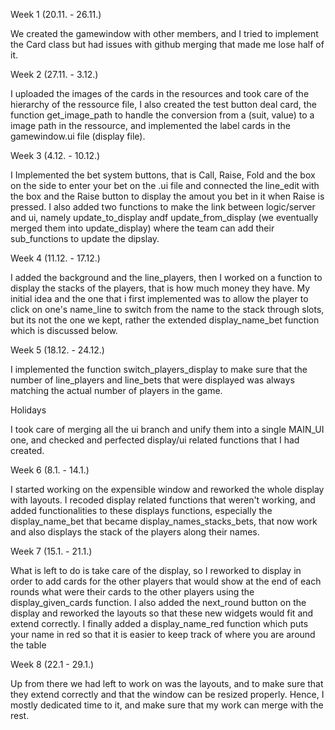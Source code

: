 
Week 1 (20.11. - 26.11.) 

We created the gamewindow with other members, and I tried to implement the Card class but had issues with github merging that made me lose half of it.

Week 2 (27.11. - 3.12.) 

I uploaded the images of the cards in the resources and took care of the hierarchy of the ressource file, I also created the test button deal card, the function get_image_path to handle the conversion from a (suit, value) to a image path in the ressource, and implemented the label cards in the gamewindow.ui file (display file).

Week 3 (4.12. - 10.12.)

I Implemented the bet system buttons, that is Call, Raise, Fold and the box on the side to enter your bet on the .ui file and connected the line_edit with the box and the Raise button to display the amout you bet in it when Raise is pressed. I also added two functions to make the link between logic/server and ui, namely update_to_display andf update_from_display (we eventually merged them into update_display) where the team can add their sub_functions to update the dipslay.

Week 4 (11.12. - 17.12.) 

I added the background and the line_players, then I worked on a function to display the stacks of the players, that is how much money they have. My initial idea and the one that i first implemented was to allow the player to click on one's name_line to switch from the name to the stack through slots, but its not the one we kept, rather the extended display_name_bet function which is discussed below. 

Week 5 (18.12. - 24.12.) 

I implemented the function switch_players_display to make sure that the number of line_players and line_bets that were displayed was always matching the actual number of players in the game.

Holidays 

I took care of merging all the ui branch and unify them into a single MAIN_UI one, and checked and perfected display/ui related functions that I had created.

Week 6 (8.1. - 14.1.) 

I started working on the expensible window and reworked the whole display with layouts. I recoded display related functions that weren't working, and added functionalities to these displays functions, especially the display_name_bet that became display_names_stacks_bets, that now work and also displays the stack of the players along their names.

Week 7 (15.1. - 21.1.) 

What is left to do is take care of the display, so I reworked to display in order to add cards for the other players that would show at the end of each rounds what were their cards to the other players using the display_given_cards function. I also added the next_round button on the display and reworked the layouts so that these new widgets would fit and extend correctly. I finally added a display_name_red function which puts your name in red so that it is easier to keep track of where you are around the table

Week 8 (22.1 - 29.1.) 

Up from there we had left to work on was the layouts, and to make sure that they extend correctly and that the window can be resized properly. Hence, I mostly dedicated time to it, and make sure that my work can merge with the rest.


